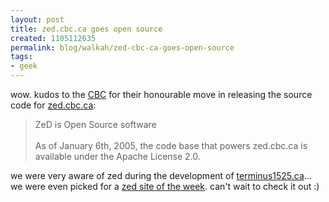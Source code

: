 ```yaml
--- 
layout: post
title: zed.cbc.ca goes open source
created: 1105112635
permalink: blog/walkah/zed-cbc-ca-goes-open-source
tags: 
- geek
---
```

<p>
wow. kudos to the <a href="http://www.cbc.ca/" title="Canadian Broadcast Corporation">CBC</a> for their honourable move in releasing the source code for <a href="http://zed.cbc.ca/opensource">zed.cbc.ca</a>:
</p><blockquote>
ZeD is Open Source software
<br />
<br />As of January 6th, 2005, the code base that powers zed.cbc.ca is available under the Apache License 2.0.
</blockquote><p>
we were very aware of zed during the development of <a href="http://www.terminus1525.ca/" title="terminus 1525 ">terminus1525.ca</a>... we were even picked for a <a href="http://zed.cbc.ca/go.ZeD?CONTENT_ID=43409&#38;page=content" title="terminus1525 zed site of the week">zed site of the week</a>. can't wait to check it out :)
</p>
